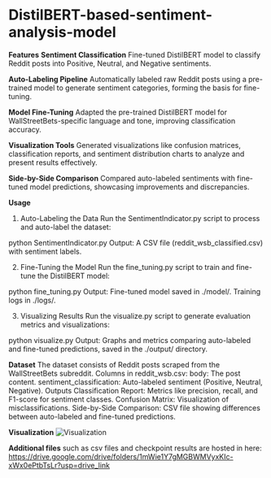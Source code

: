 # DistilBERT-based-sentiment-analysis-model

**Features**
**Sentiment Classification**
Fine-tuned DistilBERT model to classify Reddit posts into Positive, Neutral, and Negative sentiments.

**Auto-Labeling Pipeline**
Automatically labeled raw Reddit posts using a pre-trained model to generate sentiment categories, forming the basis for fine-tuning.

**Model Fine-Tuning**
Adapted the pre-trained DistilBERT model for WallStreetBets-specific language and tone, improving classification accuracy.

**Visualization Tools**
Generated visualizations like confusion matrices, classification reports, and sentiment distribution charts to analyze and present results effectively.

**Side-by-Side Comparison**
Compared auto-labeled sentiments with fine-tuned model predictions, showcasing improvements and discrepancies.

**Usage**
1. Auto-Labeling the Data
Run the SentimentIndicator.py script to process and auto-label the dataset:

python SentimentIndicator.py
Output: A CSV file (reddit_wsb_classified.csv) with sentiment labels.

2. Fine-Tuning the Model
Run the fine_tuning.py script to train and fine-tune the DistilBERT model:

python fine_tuning.py
Output:
Fine-tuned model saved in ./model/.
Training logs in ./logs/.

3. Visualizing Results
Run the visualize.py script to generate evaluation metrics and visualizations:

python visualize.py
Output: Graphs and metrics comparing auto-labeled and fine-tuned predictions, saved in the ./output/ directory.


**Dataset**
The dataset consists of Reddit posts scraped from the WallStreetBets subreddit.
Columns in reddit_wsb.csv:
body: The post content.
sentiment_classification: Auto-labeled sentiment (Positive, Neutral, Negative).
Outputs
Classification Report: Metrics like precision, recall, and F1-score for sentiment classes.
Confusion Matrix: Visualization of misclassifications.
Side-by-Side Comparison: CSV file showing differences between auto-labeled and fine-tuned predictions.

**Visualization**
![Visualization](https://github.com/user-attachments/assets/e550c4ee-563a-48bc-a8b2-7ad9c6698c39)

**Additional files** such as csv files and checkpoint results are hosted in here: https://drive.google.com/drive/folders/1mWie1Y7gMGBWMVyxKIc-xWx0ePtbTsLr?usp=drive_link




